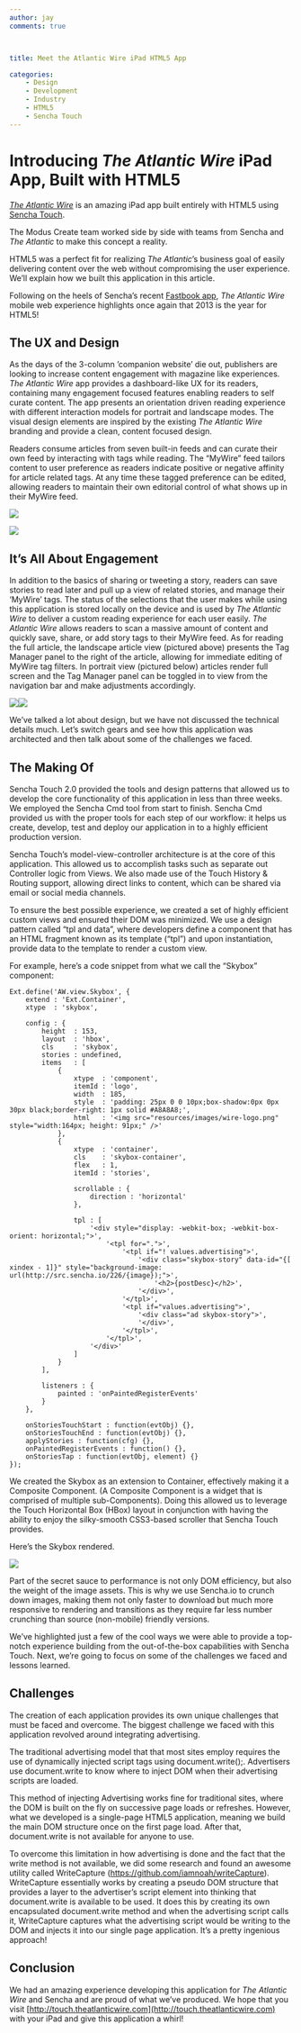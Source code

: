 ```yaml
---
author: jay
comments: true



title: Meet the Atlantic Wire iPad HTML5 App

categories:
    - Design
    - Development
    - Industry
    - HTML5
    - Sencha Touch
---
```


# Introducing _The Atlantic Wire_ iPad App, Built with HTML5





_[The Atlantic Wire](http://touch.theatlanticwire.com)_ is an amazing iPad app built entirely with HTML5 using [Sencha Touch](http://www.sencha.com/products/touch).





The Modus Create team worked side by side with teams from Sencha and _The Atlantic_ to make this concept a reality.





HTML5 was a perfect fit for realizing _The Atlantic_’s business goal of easily delivering content over the web without compromising the user experience. We’ll explain how we built this application in this article.





Following on the heels of Sencha’s recent [Fastbook app](http://fb.html5isready.com), _The Atlantic Wire_ mobile web experience highlights once again that 2013 is the year for HTML5!





## The UX and Design





As the days of the 3-column ’companion website’ die out, publishers are looking to increase content engagement with magazine like experiences. _The Atlantic Wire_ app provides a dashboard-like UX for its readers, containing many engagement focused features enabling readers to self curate content. The app presents an orientation driven reading experience with different interaction models for portrait and landscape modes. The visual design elements are inspired by the existing _The Atlantic Wire_ branding and provide a clean, content focused design.





Readers consume articles from seven built-in feeds and can curate their own feed by interacting with tags while reading. The “MyWire” feed tailors content to user preference as readers indicate positive or negative affinity for article related tags. At any time these tagged preference can be edited, allowing readers to maintain their own editorial control of what shows up in their MyWire feed.





![](http://moduscreate.com/wp-content/uploads/2013/01/awire_prod_22-455x350.png)





![](http://moduscreate.com/wp-content/uploads/2013/01/awire_prod_32-455x350.png)





## It’s All About Engagement





In addition to the basics of sharing or tweeting a story, readers can save stories to read later and pull up a view of related stories, and manage their ‘MyWire’ tags. The status of the selections that the user makes while using this application is stored locally on the device and is used by _The Atlantic Wire_ to deliver a custom reading experience for each user easily. _The Atlantic Wire_ allows readers to scan a massive amount of content and quickly save, share, or add story tags to their MyWire feed. As for reading the full article, the landscape article view (pictured above) presents the Tag Manager panel to the right of the article, allowing for immediate editing of MyWire tag filters. In portrait view (pictured below) articles render full screen and the Tag Manager panel can be toggled in to view from the navigation bar and make adjustments accordingly.





![](http://moduscreate.com/wp-content/uploads/2013/01/awire_prod_42-230x300.png)![](http://moduscreate.com/wp-content/uploads/2013/01/awire_prod_52-230x300.png)





We’ve talked a lot about design, but we have not discussed the technical details much. Let’s switch gears and see how this application was architected and then talk about some of the challenges we faced.





## The Making Of





Sencha Touch 2.0 provided the tools and design patterns that allowed us to develop the core functionality of this application in less than three weeks. We employed the Sencha Cmd tool from start to finish. Sencha Cmd provided us with the proper tools for each step of our workflow: it helps us create, develop, test and deploy our application in to a highly efficient production version.





Sencha Touch’s model-view-controller architecture is at the core of this application. This allowed us to accomplish tasks such as separate out Controller logic from Views. We also made use of the Touch History & Routing support, allowing direct links to content, which can be shared via email or social media channels.





To ensure the best possible experience, we created a set of highly efficient custom views and ensured their DOM was minimized. We use a design pattern called “tpl and data”, where developers define a component that has an HTML fragment known as its template (“tpl”) and upon instantiation, provide data to the template to render a custom view.





For example, here’s a code snippet from what we call the “Skybox” component:




    
    Ext.define('AW.view.Skybox', {
        extend : 'Ext.Container',
        xtype  : 'skybox',
    
        config : {
            height  : 153,
            layout  : 'hbox',
            cls     : 'skybox',
            stories : undefined,
            items   : [
                {
                    xtype  : 'component',
                    itemId : 'logo',
                    width  : 185,
                    style  : 'padding: 25px 0 0 10px;box-shadow:0px 0px 30px black;border-right: 1px solid #A8A8A8;',
                    html   : '<img src="resources/images/wire-logo.png" style="width:164px; height: 91px;" />'
                },
                {
                    xtype  : 'container',
                    cls    : 'skybox-container',
                    flex   : 1,
                    itemId : 'stories',
    
                    scrollable : {
                        direction : 'horizontal'
                    },
    
                    tpl : [
                        '<div style="display: -webkit-box; -webkit-box-orient: horizontal;">',
                            '<tpl for=".">',
                                '<tpl if="! values.advertising">',
                                    '<div class="skybox-story" data-id="{[ xindex - 1]}" style="background-image: url(http://src.sencha.io/226/{image});">',
                                        '<h2>{postDesc}</h2>',
                                    '</div>',
                                '</tpl>',
                                '<tpl if="values.advertising">',
                                    '<div class="ad skybox-story">',
                                    '</div>',
                                '</tpl>',
                            '</tpl>',
                        '</div>'
                    ]
                }
            ],
    
            listeners : {
                painted : 'onPaintedRegisterEvents'
            }
        },
    
        onStoriesTouchStart : function(evtObj) {},
        onStoriesTouchEnd : function(evtObj) {},
        applyStories : function(cfg) {},
        onPaintedRegisterEvents : function() {},
        onStoriesTap : function(evtObj, element) {}
    });
    
    





We created the Skybox as an extension to Container, effectively making it a Composite Component. (A Composite Component is a widget that is comprised of multiple sub-Components). Doing this allowed us to leverage the Touch Horizontal Box (HBox) layout in conjunction with having the ability to enjoy the silky-smooth CSS3-based scroller that Sencha Touch provides.





Here’s the Skybox rendered.





![](http://moduscreate.com/wp-content/uploads/2013/01/skybox2.gif)





Part of the secret sauce to performance is not only DOM efficiency, but also the weight of the image assets. This is why we use Sencha.io to crunch down images, making them not only faster to download but much more responsive to rendering and transitions as they require far less number crunching than source (non-mobile) friendly versions.





We’ve highlighted just a few of the cool ways we were able to provide a top-notch experience building from the out-of-the-box capabilities with Sencha Touch. Next, we’re going to focus on some of the challenges we faced and lessons learned.





## Challenges





The creation of each application provides its own unique challenges that must be faced and overcome. The biggest challenge we faced with this application revolved around integrating advertising.





The traditional advertising model that that most sites employ requires the use of dynamically injected script tags using document.write();. Advertisers use document.write to know where to inject DOM when their advertising scripts are loaded.





This method of injecting Advertising works fine for traditional sites, where the DOM is built on the fly on successive page loads or refreshes. However, what we developed is a single-page HTML5 application, meaning we build the main DOM structure once on the first page load. After that, document.write is not available for anyone to use.





To overcome this limitation in how advertising is done and the fact that the write method is not available, we did some research and found an awesome utility called WriteCapture (https://github.com/iamnoah/writeCapture).  
WriteCapture essentially works by creating a pseudo DOM structure that provides a layer to the advertiser’s script element into thinking that document.write is available to be used. It does this by creating its own encapsulated document.write method and when the advertising script calls it, WriteCapture captures what the advertising script would be writing to the DOM and injects it into our single page application. It’s a pretty ingenious approach!





## Conclusion





We had an amazing experience developing this application for _The Atlantic Wire_ and Sencha and are proud of what we’ve produced. We hope that you visit [http://touch.theatlanticwire.com](http://touch.theatlanticwire.com) with your iPad and give this application a whirl!



